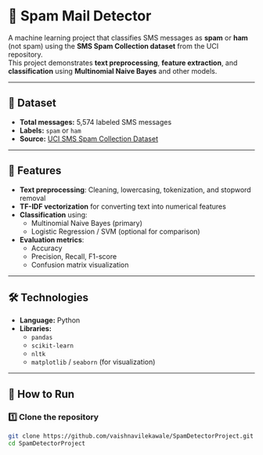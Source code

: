 # 📧 Spam Mail Detector

A machine learning project that classifies SMS messages as **spam** or **ham** (not spam) using the **SMS Spam Collection dataset** from the UCI repository.  
This project demonstrates **text preprocessing**, **feature extraction**, and **classification** using **Multinomial Naive Bayes** and other models.

---

## 📂 Dataset

- **Total messages:** 5,574 labeled SMS messages  
- **Labels:** `spam` or `ham`  
- **Source:** [UCI SMS Spam Collection Dataset](https://archive.ics.uci.edu/dataset/228/sms+spam+collection)  

---

## 🚀 Features

- **Text preprocessing**: Cleaning, lowercasing, tokenization, and stopword removal  
- **TF-IDF vectorization** for converting text into numerical features  
- **Classification** using:
  - Multinomial Naive Bayes (primary)
  - Logistic Regression / SVM (optional for comparison)
- **Evaluation metrics**:
  - Accuracy
  - Precision, Recall, F1-score
  - Confusion matrix visualization

---

## 🛠 Technologies

- **Language:** Python  
- **Libraries:**
  - `pandas`
  - `scikit-learn`
  - `nltk`
  - `matplotlib` / `seaborn` (for visualization)

---

## 🧪 How to Run

### 1️⃣ Clone the repository
```bash
git clone https://github.com/vaishnavilekawale/SpamDetectorProject.git
cd SpamDetectorProject
